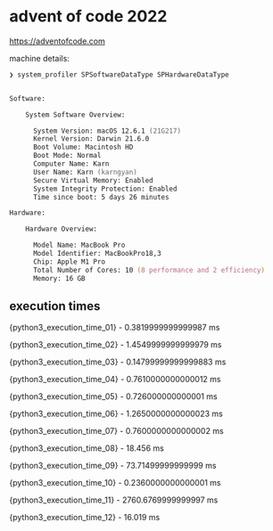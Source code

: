 # advent of code 2022

https://adventofcode.com

machine details:

```zsh
❯ system_profiler SPSoftwareDataType SPHardwareDataType


Software:

    System Software Overview:

      System Version: macOS 12.6.1 (21G217)
      Kernel Version: Darwin 21.6.0
      Boot Volume: Macintosh HD
      Boot Mode: Normal
      Computer Name: Karn
      User Name: Karn (karngyan)
      Secure Virtual Memory: Enabled
      System Integrity Protection: Enabled
      Time since boot: 5 days 26 minutes

Hardware:

    Hardware Overview:

      Model Name: MacBook Pro
      Model Identifier: MacBookPro18,3
      Chip: Apple M1 Pro
      Total Number of Cores: 10 (8 performance and 2 efficiency)
      Memory: 16 GB
```

## execution times

{python3_execution_time_01} - 0.3819999999999987 ms

{python3_execution_time_02} - 1.4549999999999979 ms

{python3_execution_time_03} - 0.14799999999999883 ms

{python3_execution_time_04} - 0.7610000000000012 ms

{python3_execution_time_05} - 0.726000000000001 ms

{python3_execution_time_06} - 1.2650000000000023 ms

{python3_execution_time_07} - 0.7600000000000002 ms

{python3_execution_time_08} - 18.456 ms

{python3_execution_time_09} - 73.71499999999999 ms

{python3_execution_time_10} - 0.2360000000000001 ms

{python3_execution_time_11} - 2760.6769999999997 ms

{python3_execution_time_12} - 16.019 ms